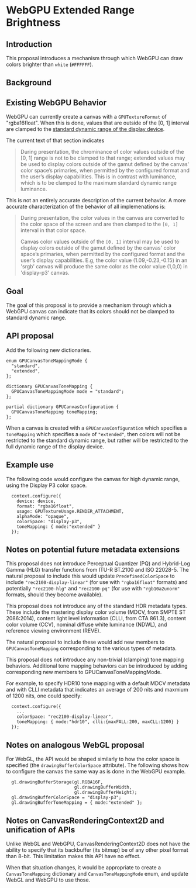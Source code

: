 # WebGPU Extended Range Brightness

## Introduction

This proposal introduces a mechanism through which WebGPU can draw colors
brighter than `white` (`#FFFFFF`).

## Background

## Existing WebGPU Behavior

WebGPU can currently create a canvas with a `GPUTextureFormat` of
"rgba16float". When this is done, values that are outside of the [0, 1]
interval are clamped to the [standard dynamic range of the display device](https://www.w3.org/TR/webgpu/#canvas-color-space).

The current text of that section indicates

> During presentation, the chrominance of color values outside of the [0, 1]
> range is not to be clamped to that range; extended values may be used to
> display colors outside of the gamut defined by the canvas' color space’s
> primaries, when permitted by the configured format and the user’s display
> capabilities. This is in contrast with luminance, which is to be clamped
> to the maximum standard dynamic range luminance.

This is not an entirely accurate description of the current behavior. A more
accurate characterization of the behavior of all implemenations is:

> During presentation, the color values in the canvas are converted to the color
> space of the screen and are then clamped to the `[0, 1]` interval in that
> color space.
> 
> Canvas color values outside of the `[0, 1]` interval may be used to display
> colors outside of the gamut defined by the canvas' color space’s primaries,
> when permitted by the configured format and the user’s display capabilities.
> E.g, the color value (1.09,-0.23,-0.15) in an 'srgb' canvas will produce
> the same color as the color value (1,0,0) in 'display-p3' canvas.

## Goal

The goal of this proposal is to provide a mechanism through which a WebGPU
canvas can indicate that its colors should not be clamped to standard
dynamic range.

## API proposal

Add the following new dictionaries.

```webidl
enum GPUCanvasToneMappingMode {
  "standard",
  "extended",
};

dictionary GPUCanvasToneMapping {
  GPUCanvasToneMappingMode mode = "standard";
};

partial dictionary GPUCanvasConfiguration {
  GPUCanvasToneMapping toneMapping;
};
```

When a canvas is created with a `GPUCanvasConfiguration` which specifies a
`toneMapping` which specifies a `mode` of `"extended"`, then colors will not
be restricted to the standard dynamic range, but rather will be restricted to
the full dynamic range of the display device.

## Example use

The following code would configure the canvas for high dynamic range, using the
Display P3 color space.

```
  context.configure({
    device: device,
    format: "rgba16float",
    usage: GPUTextureUsage.RENDER_ATTACHMENT,
    alphaMode: "opaque",
    colorSpace: "display-p3",
    toneMapping: { mode:"extended" }
  });
```

## Notes on potential future metadata extensions

This proposal does not introduce Perceptual Quantizer (PQ) and Hybrid-Log Gamma
(HLG) transfer functions from ITU-R BT.2100 and ISO 22028-5. The natural
proposal to include this would update `PredefinedColorSpace` to include
`"rec2100-display-linear"` (for use with `"rgba16float"` formats) and
potentially `"rec2100-hlg"` and `"rec2100-pq"` (for use with `"rgb10a2unorm"`
formats, should they become available).

This proposal does not introduce any of the standard HDR metadata types.
These include the mastering display color volume (MDCV, from SMPTE ST
2086:2014), content light level information (CLLI, from CTA 861.3),
content color volume (CCV), nominal diffuse white luminance (NDWL),
and reference viewing environment (REVE).

The natural proposal to include these would add new members to
`GPUCanvasToneMapping` corresponding to the various types of metadata.

This proposal does not introduce any non-trivial (clamping) tone mapping
behaviors. Additional tone mapping behaviors can be introduced by adding
corresponding new members to GPUCanvasToneMappingMode.

For example, to specify HDR10 tone mapping with a default MDCV metadata
and with CLLI metadata that indicates an average of 200 nits and maxmium of
1200 nits, one could specify:

```
  context.configure({
    ...
    colorSpace: "rec2100-display-linear",
    toneMapping: { mode:"hdr10", clli:{maxFALL:200, maxCLL:1200} }
  });
```

## Notes on analogous WebGL proposal

For WebGL, the API would be shaped similarly to how the color space
is specified (the `drawingBufferColorSpace` attribute). The following
shows how to configure the canvas the same way as is done in the WebGPU
example.

```
  gl.drawingBufferStorage(gl.RGBA16F,
                          gl.drawingBufferWidth,
                          gl.drawingBufferHeight);
  gl.drawingBufferColorSpace = "display-p3";
  gl.drawingBufferToneMapping = { mode:"extended" };
```

## Notes on CanvasRenderingContext2D and unification of APIs

Unlike WebGL and WebGPU, CanvasRenderingContext2D does not have the ability to
specify that its backbuffer (its bitmap) be of any other pixel format than 8-bit.
This limitation makes this API have no effect.

When that situation changes, it would be appropriate to create a
`CanvasToneMapping` dictionary and `CanvasToneMappingMode` enum, and update
WebGL and WebGPU to use those.

